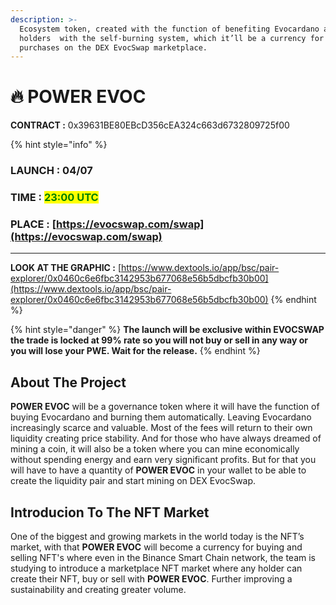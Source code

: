 ```yaml
---
description: >-
  Ecosystem token, created with the function of benefiting Evocardano and all
  holders  with the self-burning system, which it’ll be a currency for NFT's
  purchases on the DEX EvocSwap marketplace.
---
```


# 🔥 POWER EVOC

**CONTRACT :** 0x39631BE80EBcD356cEA324c663d6732809725f00

{% hint style="info" %}
### **LAUNCH : 04/07**&#x20;

### **TIME :** <mark style="color:red;"><mark style="color:green;">23:00 UTC<mark style="color:green;"></mark>

### **PLACE :** [https://evocswap.com/swap](https://evocswap.com/swap)

****

**LOOK AT THE GRAPHIC :** [https://www.dextools.io/app/bsc/pair-explorer/0x0460c6e6fbc3142953b677068e56b5dbcfb30b00](https://www.dextools.io/app/bsc/pair-explorer/0x0460c6e6fbc3142953b677068e56b5dbcfb30b00)
{% endhint %}

{% hint style="danger" %}
**The launch will be exclusive within EVOCSWAP the trade is locked at 99% rate so you will not buy or sell in any way or you will lose your PWE. Wait for the release.**
{% endhint %}

## About The Project

**POWER EVOC** will be a governance token where it will have the function of buying Evocardano and burning them automatically. Leaving Evocardano increasingly scarce and valuable. Most of the fees will return to their own liquidity creating price stability. And for those who have always dreamed of mining a coin, it will also be a token where you can mine economically without spending energy and earn very significant profits. But for that you will have to have a quantity of **POWER EVOC** in your wallet to be able to create the liquidity pair and start mining on DEX EvocSwap.

## Introducion To The NFT Market

One of the biggest and growing markets in the world today is the NFT’s market, with that **POWER EVOC** will become a currency for buying and selling NFT's where even in the Binance Smart Chain network, the team is studying to introduce a marketplace NFT market where any holder can create their NFT, buy or sell with **POWER EVOC**. Further improving a sustainability and creating greater volume.

